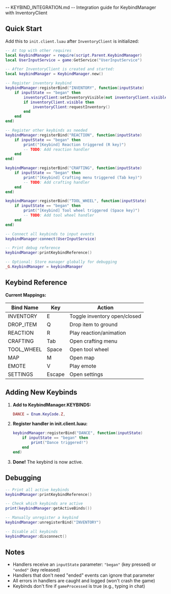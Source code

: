 -- KEYBIND_INTEGRATION.md
-- Integration guide for KeybindManager with InventoryClient

## Quick Start

Add this to `init.client.luau` after `InventoryClient` is initialized:

```lua
-- At top with other requires
local KeybindManager = require(script.Parent.KeybindManager)
local UserInputService = game:GetService("UserInputService")

-- After InventoryClient is created and started:
local keybindManager = KeybindManager.new()

-- Register inventory keybind
keybindManager:registerBind("INVENTORY", function(inputState)
    if inputState == "began" then
        inventoryClient:setInventoryVisible(not inventoryClient.visible)
        if inventoryClient.visible then
            inventoryClient:requestInventory()
        end
    end
end)

-- Register other keybinds as needed
keybindManager:registerBind("REACTION", function(inputState)
    if inputState == "began" then
        print("[Keybind] Reaction triggered (R key)")
        -- TODO: Add reaction handler
    end
end)

keybindManager:registerBind("CRAFTING", function(inputState)
    if inputState == "began" then
        print("[Keybind] Crafting menu triggered (Tab key)")
        -- TODO: Add crafting handler
    end
end)

keybindManager:registerBind("TOOL_WHEEL", function(inputState)
    if inputState == "began" then
        print("[Keybind] Tool wheel triggered (Space key)")
        -- TODO: Add tool wheel handler
    end
end)

-- Connect all keybinds to input events
keybindManager:connect(UserInputService)

-- Print debug reference
keybindManager:printKeybindReference()

-- Optional: Store manager globally for debugging
_G.KeybindManager = keybindManager
```

## Keybind Reference

**Current Mappings:**

| Bind Name | Key | Action |
|-----------|-----|--------|
| INVENTORY | E | Toggle inventory open/closed |
| DROP_ITEM | Q | Drop item to ground |
| REACTION | R | Play reaction/animation |
| CRAFTING | Tab | Open crafting menu |
| TOOL_WHEEL | Space | Open tool wheel |
| MAP | M | Open map |
| EMOTE | V | Play emote |
| SETTINGS | Escape | Open settings |

## Adding New Keybinds

1. **Add to KeybindManager.KEYBINDS:**
   ```lua
   DANCE = Enum.KeyCode.Z,
   ```

2. **Register handler in init.client.luau:**
   ```lua
   keybindManager:registerBind("DANCE", function(inputState)
       if inputState == "began" then
           print("Dance triggered!")
       end
   end)
   ```

3. **Done!** The keybind is now active.

## Debugging

```lua
-- Print all active keybinds
keybindManager:printKeybindReference()

-- Check which keybinds are active
print(keybindManager:getActiveBinds())

-- Manually unregister a keybind
keybindManager:unregisterBind("INVENTORY")

-- Disable all keybinds
keybindManager:disconnect()
```

## Notes

- Handlers receive an `inputState` parameter: `"began"` (key pressed) or `"ended"` (key released)
- Handlers that don't need "ended" events can ignore that parameter
- All errors in handlers are caught and logged (won't crash the game)
- Keybinds don't fire if `gameProcessed` is true (e.g., typing in chat)
